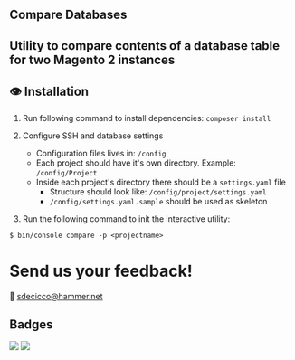 ## Compare Databases
## Utility to compare contents of a database table for two Magento 2 instances

## :eye: Installation

1) Run following command to install dependencies: `composer install`

2) Configure SSH and database settings
    - Configuration files lives in: `/config`
    - Each project should have it's own directory. Example: `/config/Project`
    - Inside each project's directory there should be a `settings.yaml` file
      - Structure should look like: `/config/project/settings.yaml` 
      - `/config/settings.yaml.sample` should be used as skeleton

3) Run the following command to init the interactive utility:
```
$ bin/console compare -p <projectname>
```

# Send us your feedback!
:email: sdecicco@hammer.net

## Badges

![](https://img.shields.io/badge/license-MIT-blue.svg)
![](https://img.shields.io/badge/status-stable-green.svg)

